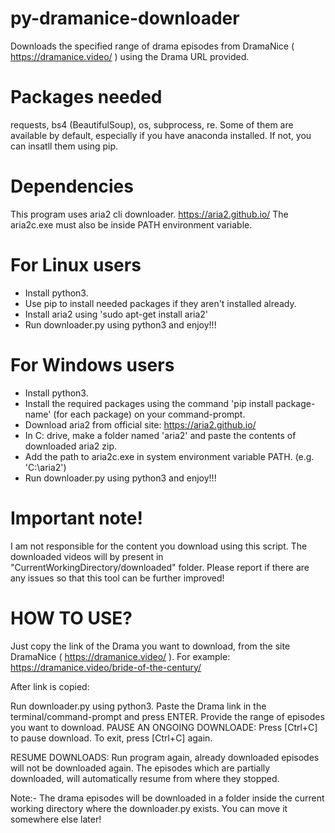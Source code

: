 # py-dramanice-downloader

Downloads the specified range of drama episodes from DramaNice ( https://dramanice.video/ ) using the Drama URL provided.

# Packages needed

requests, bs4 (BeautifulSoup), os, subprocess, re.
Some of them are available by default, especially if you have anaconda installed. If not, you can insatll them using pip.

# Dependencies

This program uses aria2 cli downloader. https://aria2.github.io/
The aria2c.exe must also be inside PATH environment variable.

# For Linux users

- Install python3.
- Use pip to install needed packages if they aren't installed already.
- Install aria2 using 'sudo apt-get install aria2'
- Run downloader.py using python3 and enjoy!!!

# For Windows users

- Install python3.
- Install the required packages using the command 'pip install package-name' (for each package) on your command-prompt.
- Download aria2 from official site: https://aria2.github.io/
- In C: drive, make a folder named 'aria2' and paste the contents of downloaded aria2 zip.
- Add the path to aria2c.exe in system environment variable PATH. (e.g. 'C:\aria2')
- Run downloader.py using python3 and enjoy!!!

# Important note!

I am not responsible for the content you download using this script. The downloaded videos will by present in "CurrentWorkingDirectory/downloaded" folder.
Please report if there are any issues so that this tool can be further improved!

# HOW TO USE?

Just copy the link of the Drama you want to download, from the site DramaNice ( https://dramanice.video/ ).
For example: https://dramanice.video/bride-of-the-century/

After link is copied:

Run downloader.py using python3.
Paste the Drama link in the terminal/command-prompt and press ENTER.
Provide the range of episodes you want to download.
PAUSE AN ONGOING DOWNLOADE: Press [Ctrl+C] to pause download. To exit, press [Ctrl+C] again.

RESUME DOWNLOADS: Run program again, already downloaded episodes will not be downloaded again. The episodes which are partially downloaded, will automatically resume from where they stopped.

Note:- The drama episodes will be downloaded in a folder inside the current working directory where the downloader.py exists. You can move it somewhere else later!

